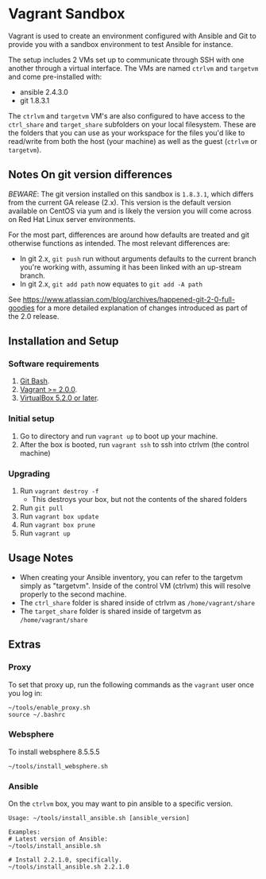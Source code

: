 [//]: # ( -*- mode: auto-fill; mode: markdown; -*- )
[//]: # ( vim: set ai syntax=markdown tw=75: )

# Vagrant Sandbox 

Vagrant is used to create an environment configured with Ansible and 
Git to provide you with a sandbox environment to test Ansible for instance.

The setup includes 2 VMs set up to communicate through SSH with one another
through a virtual interface. The VMs are named `ctrlvm` and `targetvm` and
come pre-installed with:
- ansible 2.4.3.0
- git 1.8.3.1

The `ctrlvm` and `targetvm` VM's are also configured to have access to the
`ctrl_share` and `target_share` subfolders on your local filesystem. These are
the folders that you can use as your workspace for the files you'd like to
read/write from both the host (your machine) as well as the guest (`ctrlvm` or
`targetvm`).

## Notes On git version differences

*BEWARE*: The git version installed on this sandbox is `1.8.3.1`, which
differs from the current GA release (2.x).  This version is the default
version available on CentOS via yum and is likely the version you will come
across on Red Hat Linux server environments.

For the most part, differences are around how defaults are treated and git
otherwise functions as intended.  The most relevant differences are:

* In git 2.x, `git push` run without arguments defaults to the current branch
  you're working with, assuming it has been linked with an up-stream branch.
* In git 2.x, `git add path` now equates to `git add -A path`

See https://www.atlassian.com/blog/archives/happened-git-2-0-full-goodies for
a more detailed explanation of changes introduced as part of the 2.0 release.

## Installation and Setup 
### Software requirements

1. [Git Bash](https://git-scm.com/download/win).
2. [Vagrant >= 2.0.0](https://releases.hashicorp.com/vagrant/).
3. [VirtualBox 5.2.0 or later](https://www.virtualbox.org/wiki/Downloads).

### Initial setup

1. Go to directory and run `vagrant up` to boot up your machine.
3. After the box is booted, run `vagrant ssh` to ssh into ctrlvm (the control
   machine)

### Upgrading

1. Run `vagrant destroy -f`
    - This destroys your box, but not the contents of the shared folders 
2. Run `git pull`
3. Run `vagrant box update`
4. Run `vagrant box prune`
5. Run `vagrant up`

## Usage Notes

* When creating your Ansible inventory, you can refer to the targetvm simply
  as "targetvm".  Inside of the control VM (ctrlvm) this will resolve properly
  to the second machine.
* The `ctrl_share` folder is shared inside of ctrlvm as `/home/vagrant/share`
* The `target_share` folder is shared inside of targetvm as
  `/home/vagrant/share`

## Extras

### Proxy

To set that proxy up, run the following commands as the `vagrant` user once
you log in:

```
~/tools/enable_proxy.sh
source ~/.bashrc
```

### Websphere

To install websphere 8.5.5.5

```
~/tools/install_websphere.sh
``` 

### Ansible

On the `ctrlvm` box, you may want to pin ansible to a specific version.

```
Usage: ~/tools/install_ansible.sh [ansible_version]

Examples:
# Latest version of Ansible:
~/tools/install_ansible.sh

# Install 2.2.1.0, specifically.
~/tools/install_ansible.sh 2.2.1.0

```

